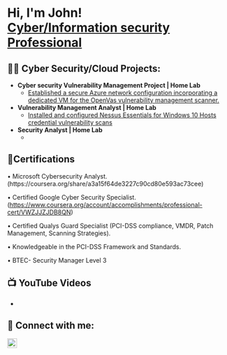 <h1>Hi, I'm John! <br/><a href="https://github.com/johnbalogun"></a> <a href="https://www.linkedin.com/in/johnbalogun/">Cyber/Information security Professional</a>

<h2>👨‍💻 Cyber Security/Cloud Projects:</h2>

- <b>Cyber security Vulnerability Management Project | Home Lab</b>
  - [Established a secure Azure network configuration incorporating a dedicated VM for the OpenVas vulnerability management scanner.](https://github.com/johnbalogun/LABURL)
- <b>Vulnerability Management Analyst | Home Lab</b>
  - [Installed and configured Nessus Essentials for Windows 10 Hosts credential vulnerability scans](https://github.com/Johnbalogun/Security-Analyst-Lab/tree/main)
- <b>Security Analyst | Home Lab</b>
  - [](https://github.com/johnbalogun/Laburl)
  

<h2>📃Certifications</h2>
• Microsoft Cybersecurity Analyst. (https://coursera.org/share/a3a15f64de3227c90cd80e593ac73cee)


• Certified Google Cyber Security Specialist. (https://www.coursera.org/account/accomplishments/professional-cert/VWZJJZJDB8QN)

•	Certified Qualys Guard Specialist (PCI-DSS compliance, VMDR, Patch Management, Scanning Strategies).

•	Knowledgeable in the PCI-DSS Framework and Standards.

•	BTEC- Security Manager Level 3


<h2>📺 YouTube Videos</h2>

- [](https://www.youtube.com/URL)
  

<h2> 🤳 Connect with me:</h2>

[<img align="left" alt="JoshMadakor | LinkedIn" width="22px" src="https://cdn.jsdelivr.net/npm/simple-icons@v3/icons/linkedin.svg" />][linkedin]


[linkedin]: https://linkedin.com/in/johnbalogun

<!--
**joshmadakor1/joshmadakor1** is a ✨ _special_ ✨ repository because its `README.md` (this file) appears on your GitHub profile.

Here are some ideas to get you started:

- 🔭 I’m currently working on ...
- 🌱 I’m currently learning ...
- 👯 I’m looking to collaborate on ...
- 🤔 I’m looking for help with ...
- 💬 Ask me about ...
- 📫 How to reach me: ...
- 😄 Pronouns: ...
- ⚡ Fun fact: ...
-->
